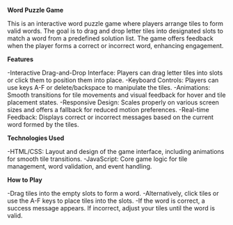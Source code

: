 **Word Puzzle Game**

This is an interactive word puzzle game where players arrange tiles to form valid words. The goal is to drag and drop letter tiles into designated slots to match a word from a predefined solution list. The game offers feedback when the player forms a correct or incorrect word, enhancing engagement.

**Features**

-Interactive Drag-and-Drop Interface: Players can drag letter tiles into slots or click them to position them into place.
-Keyboard Controls: Players can use keys A-F or delete/backspace to manipulate the tiles.
-Animations: Smooth transitions for tile movements and visual feedback for hover and tile placement states.
-Responsive Design: Scales properly on various screen sizes and offers a fallback for reduced motion preferences.
-Real-time Feedback: Displays correct or incorrect messages based on the current word formed by the tiles.

**Technologies Used**

-HTML/CSS: Layout and design of the game interface, including animations for smooth tile transitions.
-JavaScript: Core game logic for tile management, word validation, and event handling.

**How to Play**

-Drag tiles into the empty slots to form a word.
-Alternatively, click tiles or use the A-F keys to place tiles into the slots.
-If the word is correct, a success message appears. If incorrect, adjust your tiles until the word is valid.


